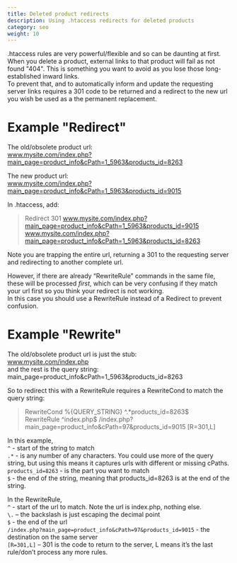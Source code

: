 ```yaml
---
title: Deleted product redirects
description: Using .htaccess redirects for deleted products 
category: seo
weight: 10
---
```


.htaccess rules are very powerful/flexible and so can be daunting at first.  
When you delete a product, external links to that product will fail as not found "404". This is something you want to avoid as you lose those long-established inward links.  
To prevent that, and to automatically inform and update the requesting server links requires a 301 code to be returned and a redirect to the new url you wish be used as a the permanent replacement.

# Example "Redirect"
The old/obsolete product url:  
www.mysite.com/index.php?main_page=product_info&cPath=1_5963&products_id=8263

The new product url:  
www.mysite.com/index.php?main_page=product_info&cPath=1_5963&products_id=9015

In .htaccess, add:  
>Redirect 301 www.mysite.com/index.php?main_page=product_info&cPath=1_5963&products_id=9015 www.mysite.com/index.php?main_page=product_info&cPath=1_5963&products_id=8263

Note you are trapping the entire url, returning a 301 to the requesting server and redirecting to another complete url.

However, if there are already “RewriteRule” commands in the same file, these will be processed *first*, which can be very confusing if they match your url first so you think your redirect is not working.  
In this case you should use a RewriteRule instead of a Redirect to prevent confusion.

# Example "Rewrite"
The old/obsolete product url is just the stub:  
www.mysite.com/index.php  
and the rest is the query string:   main_page=product_info&cPath=1_5963&products_id=8263

So to redirect this with a RewriteRule requires a RewriteCond to match the query string:  
>RewriteCond %{QUERY_STRING} ^.*products_id=8263$  
RewriteRule ^index\.php$ /index.php?main_page=product_info&cPath=97&products_id=9015 [R=301,L]

In this example,   
`^` - start of the string to match  
`.*` - is any number of any characters. You could use more of the query string, but using this means it captures urls with different or missing cPaths.  
`products_id=8263` - is the part you want to match  
`$` - the end of the string, meaning that products_id=8263 is at the end of the string.

In the RewriteRule,  
`^` - start of the url to match. Note the url is index.php, nothing else.  
`\.` – the backslash is just escaping the decimal point  
`$` - the end of the url  
`/index.php?main_page=product_info&cPath=97&products_id=9015` - the destination on the same server  
`[R=301,L]` – 301 is the code to return to the server, L means it’s the last rule/don’t process any more rules. 



